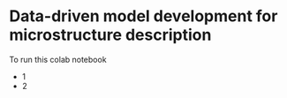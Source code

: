 # Data-driven model development for microstructure description

To run this colab notebook

- 1
- 2
